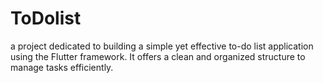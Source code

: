 # ToDolist
 a project dedicated to building a simple yet effective to-do list application using the Flutter framework. It offers a clean and organized structure to manage tasks efficiently.
